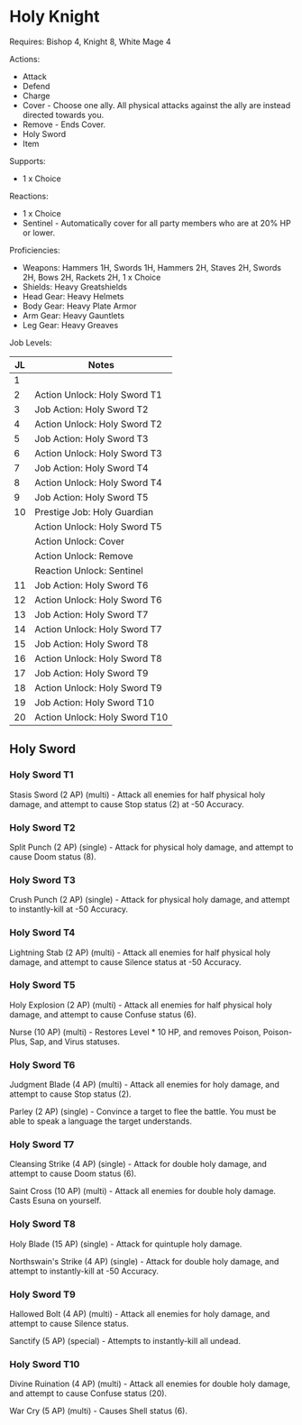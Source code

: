 # Holy Knight

Requires: Bishop 4, Knight 8, White Mage 4

Actions:

- Attack
- Defend
- Charge
- Cover - Choose one ally. All physical attacks against the ally are instead directed towards you.
- Remove - Ends Cover.
- Holy Sword
- Item

Supports:

- 1 x Choice

Reactions:

- 1 x Choice
- Sentinel - Automatically cover for all party members who are at 20% HP or lower.

Proficiencies:

- Weapons: Hammers 1H, Swords 1H, Hammers 2H, Staves 2H, Swords 2H, Bows 2H, Rackets 2H, 1 x Choice
- Shields: Heavy Greatshields
- Head Gear: Heavy Helmets
- Body Gear: Heavy Plate Armor
- Arm Gear: Heavy Gauntlets
- Leg Gear: Heavy Greaves

Job Levels:

| JL | Notes |
| --- | --- |
| 1 | 
| 2 | Action Unlock: Holy Sword T1
| 3 | Job Action: Holy Sword T2
| 4 | Action Unlock: Holy Sword T2
| 5 | Job Action: Holy Sword T3
| 6 | Action Unlock: Holy Sword T3
| 7 | Job Action: Holy Sword T4
| 8 | Action Unlock: Holy Sword T4
| 9 | Job Action: Holy Sword T5
| 10 | Prestige Job: Holy Guardian
|    | Action Unlock: Holy Sword T5
|    | Action Unlock: Cover
|    | Action Unlock: Remove
|    | Reaction Unlock: Sentinel
| 11 | Job Action: Holy Sword T6
| 12 | Action Unlock: Holy Sword T6
| 13 | Job Action: Holy Sword T7
| 14 | Action Unlock: Holy Sword T7
| 15 | Job Action: Holy Sword T8
| 16 | Action Unlock: Holy Sword T8
| 17 | Job Action: Holy Sword T9
| 18 | Action Unlock: Holy Sword T9
| 19 | Job Action: Holy Sword T10
| 20 | Action Unlock: Holy Sword T10

## Holy Sword

### Holy Sword T1

Stasis Sword (2 AP) (multi) - Attack all enemies for half physical holy damage, and attempt to cause Stop status (2) at -50 Accuracy.

### Holy Sword T2

Split Punch (2 AP) (single) - Attack for physical holy damage, and attempt to cause Doom status (8).

### Holy Sword T3

Crush Punch (2 AP) (single) - Attack for physical holy damage, and attempt to instantly-kill at -50 Accuracy.

### Holy Sword T4

Lightning Stab (2 AP) (multi) - Attack all enemies for half physical holy damage, and attempt to cause Silence status at -50 Accuracy.

### Holy Sword T5

Holy Explosion (2 AP) (multi) - Attack all enemies for half physical holy damage, and attempt to cause Confuse status (6).

Nurse (10 AP) (multi) - Restores Level * 10 HP, and removes Poison, Poison-Plus, Sap, and Virus statuses.

### Holy Sword T6

Judgment Blade (4 AP) (multi) - Attack all enemies for holy damage, and attempt to cause Stop status (2).

Parley (2 AP) (single) - Convince a target to flee the battle. You must be able to speak a language the target understands.

### Holy Sword T7

Cleansing Strike (4 AP) (single) - Attack for double holy damage, and attempt to cause Doom status (6).

Saint Cross (10 AP) (multi) - Attack all enemies for double holy damage. Casts Esuna on yourself.

### Holy Sword T8

Holy Blade (15 AP) (single) - Attack for quintuple holy damage.

Northswain's Strike (4 AP) (single) - Attack for double holy damage, and attempt to instantly-kill at -50 Accuracy.

### Holy Sword T9

Hallowed Bolt (4 AP) (multi) - Attack all enemies for holy damage, and attempt to cause Silence status.

Sanctify (5 AP) (special) - Attempts to instantly-kill all undead.

### Holy Sword T10

Divine Ruination (4 AP) (multi) - Attack all enemies for double holy damage, and attempt to cause Confuse status (20).

War Cry (5 AP) (multi) - Causes Shell status (6).
